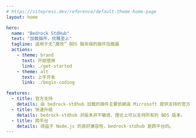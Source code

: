 ```yaml
---
# https://vitepress.dev/reference/default-theme-home-page
layout: home

hero:
  name: "Bedrock StdHub"
  text: "加载插件，优雅至上"
  tagline: 适用于无“魔改” BDS 服务端的插件加载器
  actions:
    - theme: brand
      text: 开始使用
      link: ./get-started
    - theme: alt
      text: 上手开发
      link: ./begin-coding

features:
  - title: 官方支持
    details: 由 bedrock-stdhub 加载的插件主要依赖由 Microsoft 提供支持的官方 API。
  - title: 快速升级
    details: bedrock-stdhub 对版本并不敏感，理论上可以支持所有的 BDS 版本。
  - title: 跨平台
    details: 得益于 Node.js 的良好兼容性，bedrock-stdhub 是跨平台的。
---
```


